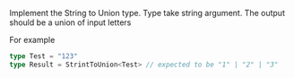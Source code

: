 Implement the String to Union type. Type take string argument. The output should be a union of input letters
  
  For example
  
  ```ts
  type Test = "123"
  type Result = StrintToUnion<Test> // expected to be "1" | "2" | "3"
  ```
